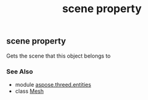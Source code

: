 ﻿---
title: scene property
second_title: Aspose.3D for Python via .NET API References
description: 
type: docs
weight: 290
url: /python-net/aspose.threed.entities/mesh/scene/
is_root: false
---

## scene property


Gets the scene that this object belongs to

### See Also
* module [aspose.threed.entities](../../)
* class [Mesh](/3d/python-net/aspose.threed.entities/mesh)
